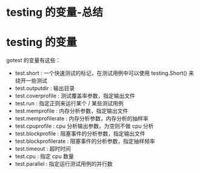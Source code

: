 # testing 的变量-总结

# testing 的变量

gotest 的变量有这些：

* test.short : 一个快速测试的标记，在测试用例中可以使用 testing.Short() 来绕开一些测试
* test.outputdir : 输出目录
* test.coverprofile : 测试覆盖率参数，指定输出文件
* test.run : 指定正则来运行某个 / 某些测试用例
* test.memprofile : 内存分析参数，指定输出文件
* test.memprofilerate : 内存分析参数，内存分析的抽样率
* test.cpuprofile : cpu 分析输出参数，为空则不做 cpu 分析
* test.blockprofile : 阻塞事件的分析参数，指定输出文件
* test.blockprofilerate : 阻塞事件的分析参数，指定抽样频率
* test.timeout : 超时时间
* test.cpu : 指定 cpu 数量
* test.parallel : 指定运行测试用例的并行数
